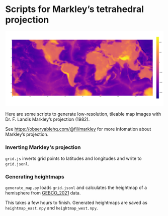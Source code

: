 # Scripts for Markley’s tetrahedral projection

![Elevation map](images/elevation.png)

Here are some scripts to generate low-resolution, tileable map images with Dr. F. Landis Markley’s projection (1982).

See https://observablehq.com/@fil/markley for more infomation about Markley’s projection.

### Inverting Markley's projection

`grid.js` inverts grid points to latitudes and longitudes and write to `grid.jsonl`.

### Generating heightmaps

`generate_map.py` loads `grid.jsonl` and calculates the heightmap of a hemisphere from [GEBCO_2021](https://www.gebco.net/data_and_products/gridded_bathymetry_data/gebco_2021/) data.

This takes a few hours to finish. Generated heightmaps are saved as `heightmap_east.npy` and `heightmap_west.npy`.
